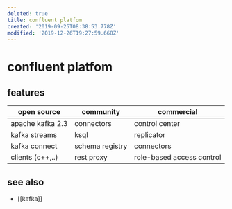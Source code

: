 ```yaml
---
deleted: true
title: confluent platfom
created: '2019-09-25T08:38:53.778Z'
modified: '2019-12-26T19:27:59.668Z'
---
```


# confluent platfom

## features

open source       | community       | commercial
--                | --              | --
apache kafka 2.3  | connectors      | control center
kafka streams     | ksql            | replicator
kafka connect     | schema registry | connectors
clients (c++,..)  | rest proxy      | role-based access control


## see also
- [[kafka]]
